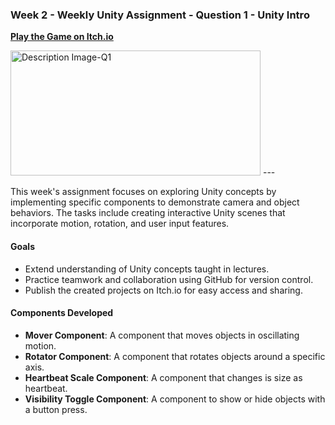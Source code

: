 ### Week 2 - Weekly Unity Assignment - Question 1 - Unity Intro

[**Play the Game on Itch.io**](https://kg-proj.itch.io/week2-part1)

<img src="https://github.com/GiniProj/HW_Week2_Q1.git/assets/Description%20Image-Q1" alt="Description Image-Q1" width="400" height="200">
---

This week's assignment focuses on exploring Unity concepts by implementing specific components to demonstrate camera and object behaviors. The tasks include creating interactive Unity scenes that incorporate motion, rotation, and user input features.

#### **Goals**
- Extend understanding of Unity concepts taught in lectures.
- Practice teamwork and collaboration using GitHub for version control.
- Publish the created projects on Itch.io for easy access and sharing.

#### **Components Developed**
- **Mover Component**: A component that moves objects in oscillating motion.
- **Rotator Component**: A component that rotates objects around a specific axis.
- **Heartbeat Scale Component**: A component that changes is size as heartbeat.
- **Visibility Toggle Component**: A component to show or hide objects with a button press.
